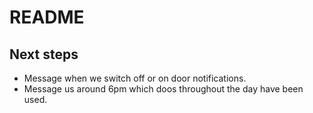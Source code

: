 # README
## Next steps
- Message when we switch off or on door notifications. 
- Message us around 6pm which doos throughout the day have been used. 

